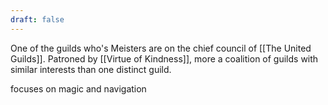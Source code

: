 ```yaml
---
draft: false
---
```

One of the guilds who's Meisters are on the chief council of [[The United Guilds]]. Patroned by [[Virtue of Kindness]], more a coalition of guilds with similar interests than one distinct guild.

focuses on magic and navigation